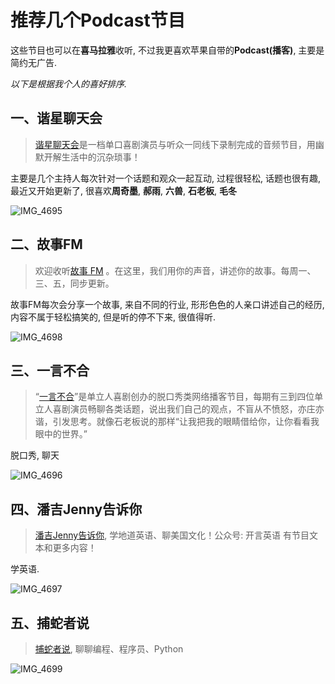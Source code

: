 # 推荐几个Podcast节目

这些节目也可以在**喜马拉雅**收听, 不过我更喜欢苹果自带的**Podcast(播客)**, 主要是简约无广告.

*以下是根据我个人的喜好排序.*

## 一、谐星聊天会

>   [谐星聊天会](https://podcasts.apple.com/cn/podcast/%E8%B0%90%E6%98%9F%E8%81%8A%E5%A4%A9%E4%BC%9A/id1488080680)是一档单口喜剧演员与听众一同线下录制完成的音频节目，用幽默开解生活中的沉杂琐事！

主要是几个主持人每次针对一个话题和观众一起互动, 过程很轻松, 话题也很有趣, 最近又开始更新了, 很喜欢**周奇墨**, **郝雨**, **六兽**, **石老板**, **毛冬**

![IMG_4695](https://cdn.jsdelivr.net/gh/ihatebeans/images@main/img/IMG_4695.jpg)

## 二、故事FM

>   欢迎收听[故事 FM](https://podcasts.apple.com/cn/podcast/%E6%95%85%E4%BA%8B-fm/id1256399960) 。在这里，我们用你的声音，讲述你的故事。每周一、三、五，同步更新。

故事FM每次会分享一个故事, 来自不同的行业, 形形色色的人亲口讲述自己的经历, 内容不属于轻松搞笑的, 但是听的停不下来, 很值得听.

![IMG_4698](https://cdn.jsdelivr.net/gh/ihatebeans/images@main/img/IMG_4698.jpg)

## 三、一言不合

>   “[一言不合](https://podcasts.apple.com/cn/podcast/%E4%B8%80%E8%A8%80%E4%B8%8D%E5%90%88/id1224483812)”是单立人喜剧创办的脱口秀类网络播客节目，每期有三到四位单立人喜剧演员畅聊各类话题，说出我们自己的观点，不盲从不愤怒，亦庄亦谐，引发思考。就像石老板说的那样“让我把我的眼睛借给你，让你看看我眼中的世界。”

脱口秀, 聊天

![IMG_4696](https://cdn.jsdelivr.net/gh/ihatebeans/images@main/img/IMG_4696.jpg)

## 四、潘吉Jenny告诉你

>   [潘吉Jenny告诉你](https://podcasts.apple.com/cn/podcast/%E6%BD%98%E5%90%89jenny%E5%91%8A%E8%AF%89%E4%BD%A0-%E5%AD%A6%E8%8B%B1%E8%AF%AD%E8%81%8A%E7%BE%8E%E5%9B%BD-%E5%BC%80%E8%A8%80%E8%8B%B1%E8%AF%AD-podcast/id520986449), 学地道英语、聊美国文化！公众号: 开言英语 有节目文本和更多内容！

学英语.

![IMG_4697](https://cdn.jsdelivr.net/gh/ihatebeans/images@main/img/IMG_4697.jpg)

## 五、捕蛇者说

>   [捕蛇者说](https://podcasts.apple.com/cn/podcast/%E6%8D%95%E8%9B%87%E8%80%85%E8%AF%B4/id1471299491), 聊聊编程、程序员、Python

![IMG_4699](https://cdn.jsdelivr.net/gh/ihatebeans/images@main/img/IMG_4699.jpg)

